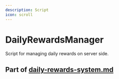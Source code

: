 ```yaml
---
description: Script
icon: scroll
---
```


# DailyRewardsManager

Script for managing daily rewards on server side.

## Part of [daily-rewards-system.md](../../../systems/systems/rewards/daily-rewards-system.md "mention")

